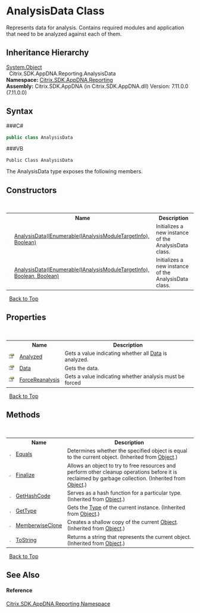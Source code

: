 # AnalysisData Class
 

Represents data for analysis. Contains required modules and application that need to be analyzed against each of them.


## Inheritance Hierarchy
<a href="http://msdn2.microsoft.com/en-us/library/e5kfa45b" target="_blank">System.Object</a><br />&nbsp;&nbsp;Citrix.SDK.AppDNA.Reporting.AnalysisData<br />
**Namespace:**&nbsp;<a href="N_Citrix_SDK_AppDNA_Reporting">Citrix.SDK.AppDNA.Reporting</a><br />**Assembly:**&nbsp;Citrix.SDK.AppDNA (in Citrix.SDK.AppDNA.dll) Version: 7.11.0.0 (7.11.0.0)

## Syntax

###C#
```csharp
public class AnalysisData
```

###VB
```vbnet
Public Class AnalysisData
```

The AnalysisData type exposes the following members.


## Constructors
&nbsp;<table><tr><th></th><th>Name</th><th>Description</th></tr><tr><td>![Public method](media/pubmethod.gif "Public method")</td><td><a href="M_Citrix_SDK_AppDNA_Reporting_AnalysisData__ctor">AnalysisData(IEnumerable(IAnalysisModuleTargetInfo), Boolean)</a></td><td>
Initializes a new instance of the AnalysisData class.</td></tr><tr><td>![Public method](media/pubmethod.gif "Public method")</td><td><a href="M_Citrix_SDK_AppDNA_Reporting_AnalysisData__ctor_1">AnalysisData(IEnumerable(IAnalysisModuleTargetInfo), Boolean, Boolean)</a></td><td>
Initializes a new instance of the AnalysisData class.</td></tr></table>&nbsp;
<a href="#analysisdata-class">Back to Top</a>

## Properties
&nbsp;<table><tr><th></th><th>Name</th><th>Description</th></tr><tr><td>![Public property](media/pubproperty.gif "Public property")</td><td><a href="P_Citrix_SDK_AppDNA_Reporting_AnalysisData_Analyzed">Analyzed</a></td><td>
Gets a value indicating whether all <a href="P_Citrix_SDK_AppDNA_Reporting_AnalysisData_Data">Data</a> is analyzed.</td></tr><tr><td>![Public property](media/pubproperty.gif "Public property")</td><td><a href="P_Citrix_SDK_AppDNA_Reporting_AnalysisData_Data">Data</a></td><td>
Gets the data.</td></tr><tr><td>![Public property](media/pubproperty.gif "Public property")</td><td><a href="P_Citrix_SDK_AppDNA_Reporting_AnalysisData_ForceReanalysis">ForceReanalysis</a></td><td>
Gets a value indicating whether analysis must be forced</td></tr></table>&nbsp;
<a href="#analysisdata-class">Back to Top</a>

## Methods
&nbsp;<table><tr><th></th><th>Name</th><th>Description</th></tr><tr><td>![Public method](media/pubmethod.gif "Public method")</td><td><a href="http://msdn2.microsoft.com/en-us/library/bsc2ak47" target="_blank">Equals</a></td><td>
Determines whether the specified object is equal to the current object.
 (Inherited from <a href="http://msdn2.microsoft.com/en-us/library/e5kfa45b" target="_blank">Object</a>.)</td></tr><tr><td>![Protected method](media/protmethod.gif "Protected method")</td><td><a href="http://msdn2.microsoft.com/en-us/library/4k87zsw7" target="_blank">Finalize</a></td><td>
Allows an object to try to free resources and perform other cleanup operations before it is reclaimed by garbage collection.
 (Inherited from <a href="http://msdn2.microsoft.com/en-us/library/e5kfa45b" target="_blank">Object</a>.)</td></tr><tr><td>![Public method](media/pubmethod.gif "Public method")</td><td><a href="http://msdn2.microsoft.com/en-us/library/zdee4b3y" target="_blank">GetHashCode</a></td><td>
Serves as a hash function for a particular type.
 (Inherited from <a href="http://msdn2.microsoft.com/en-us/library/e5kfa45b" target="_blank">Object</a>.)</td></tr><tr><td>![Public method](media/pubmethod.gif "Public method")</td><td><a href="http://msdn2.microsoft.com/en-us/library/dfwy45w9" target="_blank">GetType</a></td><td>
Gets the <a href="http://msdn2.microsoft.com/en-us/library/42892f65" target="_blank">Type</a> of the current instance.
 (Inherited from <a href="http://msdn2.microsoft.com/en-us/library/e5kfa45b" target="_blank">Object</a>.)</td></tr><tr><td>![Protected method](media/protmethod.gif "Protected method")</td><td><a href="http://msdn2.microsoft.com/en-us/library/57ctke0a" target="_blank">MemberwiseClone</a></td><td>
Creates a shallow copy of the current <a href="http://msdn2.microsoft.com/en-us/library/e5kfa45b" target="_blank">Object</a>.
 (Inherited from <a href="http://msdn2.microsoft.com/en-us/library/e5kfa45b" target="_blank">Object</a>.)</td></tr><tr><td>![Public method](media/pubmethod.gif "Public method")</td><td><a href="http://msdn2.microsoft.com/en-us/library/7bxwbwt2" target="_blank">ToString</a></td><td>
Returns a string that represents the current object.
 (Inherited from <a href="http://msdn2.microsoft.com/en-us/library/e5kfa45b" target="_blank">Object</a>.)</td></tr></table>&nbsp;
<a href="#analysisdata-class">Back to Top</a>

## See Also


#### Reference
<a href="N_Citrix_SDK_AppDNA_Reporting">Citrix.SDK.AppDNA.Reporting Namespace</a><br />